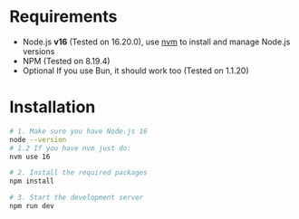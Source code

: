 # Requirements
- Node.js <b>v16</b> (Tested on 16.20.0), use [nvm](https://github.com/nvm-sh/nvm) to install and manage Node.js versions
- NPM (Tested on 8.19.4)
- <it>Optional</it> If you use Bun, it should work too (Tested on 1.1.20)

# Installation

```sh
# 1. Make sure you have Node.js 16
node --version
# 1.2 If you have nvm just do:
nvm use 16

# 2. Install the required packages
npm install

# 3. Start the development server
npm run dev
```
